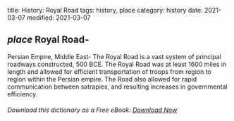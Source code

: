 title: History: Royal Road
tags: history, place
category: history
date: 2021-03-07
modified: 2021-03-07

## _place_  Royal Road-
Persian Empire, Middle East-
The Royal Road is a
vast system of principal roadways constructed,   500 BCE.
  The
Royal Road was at least 1600 miles in length and allowed for efficient
transportation of troops from region to region within the Persian empire.
The Road also allowed for rapid communication between satrapies, and
resulting increases in governmental efficiency.


###### Download *this* dictionary as a Free eBook: [Download Now]({static}static/SerfHistoryDictionary.pdf)

